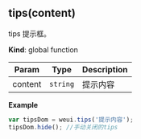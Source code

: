 <a name="tips"></a>

## tips(content)
tips 提示框。

**Kind**: global function  

| Param | Type | Description |
| --- | --- | --- |
| content | <code>string</code> | 提示内容 |

**Example**  
```js
var tipsDom = weui.tips('提示内容');
tipsDom.hide(); //手动关闭的tips
```
